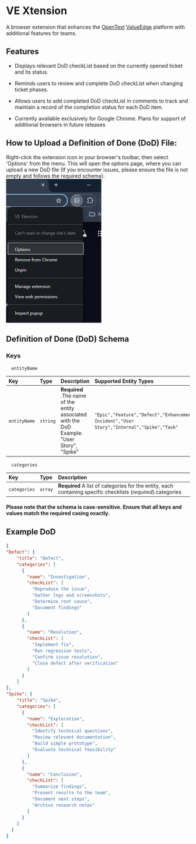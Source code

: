 # VE Xtension
A browser extension that enhances the [OpenText](https://www.opentext.com/) [ValueEdge](https://admhelp.microfocus.com/octane/en/16.0.100-16.0.400/Online/Content/GetStarted/valueedge-intro-1.htm) platform with additional features for teams.

## Features
- Displays relevant DoD checkList based on the currently opened ticket and its status.

- Reminds users to review and complete DoD checkList when changing ticket phases.

- Allows users to add completed DoD checkList in comments to track and maintain a record of the completion status for each DoD item.

- Currently available exclusively for Google Chrome. Plans for support of additional browsers in future releases

## How to Upload a Definition of Done (DoD) File:
Right-click the extension icon in your browser's toolbar, then select 'Options' from the menu. This will open the options page, where you can upload a new DoD file (If you encounter issues, please ensure the file is not empty and follows the required schema).
![Screenshot for optionpage](Screenshots/OptionPage.png)

## Definition of Done (DoD) Schema 

### Keys

```
  entityName
```

| Key | Type     | Description                | Supported Entity Types|
| :-------- | :------- | :------------------------- |:------------------------- |
| `entityName` | `string` | **Required** .The name of the entity associated with the DoD Example: "User Story", "Spike"  | `"Epic","Feature","Defect","Enhancement","CPE Incident","User Story","Internal","Spike","Task"`



```
  categories
```

| Key | Type     | Description                       |
| :-------- | :------- | :-------------------------------- |
| `categories`      | `array` | **Required** A list of categories for the entity, each containing specific checklists (*required*).categories |

#### **Please note** that the schema is case-sensitive. Ensure that all keys and values match the required casing exactly.


## Example DoD

```JSON
{
"Defect": {
    "title": "Defect",
    "categories": [
      {
        "name": "Investigation",
        "checkList": [
          "Reproduce the issue",
          "Gather logs and screenshots",
          "Determine root cause",
          "Document findings"
        ]
      },
      {
        "name": "Resolution",
        "checkList": [
          "Implement fix",
          "Run regression tests",
          "Confirm issue resolution",
          "Close defect after verification"
        ]
      }
    ]
},
"Spike": {
    "title": "Spike",
    "categories": [
      {
        "name": "Exploration",
        "checkList": [
          "Identify technical questions",
          "Review relevant documentation",
          "Build simple prototype",
          "Evaluate technical feasibility"
        ]
      },
      {
        "name": "Conclusion",
        "checkList": [
          "Summarize findings",
          "Present results to the team",
          "Document next steps",
          "Archive research notes"
        ]
      }
    ]
  }
}
```
